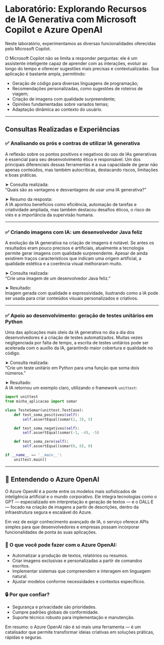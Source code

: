 # Laboratório: Explorando Recursos de IA Generativa com Microsoft Copilot e Azure OpenAI

Neste laboratório, experimentamos as diversas funcionalidades oferecidas pelo Microsoft Copilot.

O Microsoft Copilot não se limita a responder perguntas: ele é um assistente inteligente capaz de aprender com as interações, evoluir ao longo do tempo e oferecer sugestões mais precisas e contextualizadas. Sua aplicação é bastante ampla, permitindo:

- Geração de código para diversas linguagens de programação;
- Recomendações personalizadas, como sugestões de roteiros de viagem;
- Criação de imagens com qualidade surpreendente;
- Opiniões fundamentadas sobre variados temas;
- Adaptação dinâmica ao contexto do usuário.

---

## Consultas Realizadas e Experiências

### ✅ Analisando os prós e contras de utilizar IA generativa

A reflexão sobre os pontos positivos e negativos do uso de IAs generativas é essencial para seu desenvolvimento ético e responsável. Um dos principais diferenciais dessas ferramentas é a sua capacidade de gerar não apenas conteúdos, mas também autocríticas, destacando riscos, limitações e boas práticas.

➤ Consulta realizada:  
“Quais são as vantagens e desvantagens de usar uma IA generativa?”

➤ Resumo da resposta:  
A IA apontou benefícios como eficiência, automação de tarefas e criatividade ampliada, mas também destacou desafios éticos, o risco de viés e a importância da supervisão humana.

---

### ✅ Criando imagens com IA: um desenvolvedor Java feliz

A evolução da IA generativa na criação de imagens é notável. Se antes os resultados eram pouco precisos e artificiais, atualmente a tecnologia permite gerar imagens com qualidade surpreendente. Apesar de ainda existirem traços característicos que indicam uma origem artificial, a qualidade estética e a coerência visual melhoraram muito.

➤ Consulta realizada:  
“Crie uma imagem de um desenvolvedor Java feliz.”

➤ Resultado:  
Imagem gerada com qualidade e expressividade, ilustrando como a IA pode ser usada para criar conteúdos visuais personalizados e criativos.

---

### ✅ Apoio ao desenvolvimento: geração de testes unitários em Python

Uma das aplicações mais úteis da IA generativa no dia a dia dos desenvolvedores é a criação de testes automatizados. Muitas vezes negligenciada por falta de tempo, a escrita de testes unitários pode ser acelerada com o auxílio da IA, garantindo maior cobertura e qualidade no código.

➤ Consulta realizada:  
“Crie um teste unitário em Python para uma função que soma dois números.”

➤ Resultado:  
A IA retornou um exemplo claro, utilizando o framework `unittest`:

```python
import unittest
from minha_aplicacao import somar

class TesteSomar(unittest.TestCase):
    def test_soma_positivos(self):
        self.assertEqual(somar(2, 3), 5)

    def test_soma_negativos(self):
        self.assertEqual(somar(-1, -4), -5)

    def test_soma_zero(self):
        self.assertEqual(somar(0, 0), 0)

if __name__ == '__main__':
    unittest.main()
```
---

## 🚀 Entendendo o Azure OpenAI

O Azure OpenAI é a ponte entre os modelos mais sofisticados de inteligência artificial e o mundo corporativo. Ele integra tecnologias como o GPT — especializado em interpretação e geração de textos — e o DALL·E — focado na criação de imagens a partir de descrições, dentro da infraestrutura segura e escalável do Azure.

Em vez de exigir conhecimento avançado de IA, o serviço oferece APIs simples para que desenvolvedores e empresas possam incorporar funcionalidades de ponta às suas aplicações.

### 🌟 O que você pode fazer com o Azure OpenAI:

- Automatizar a produção de textos, relatórios ou resumos.
- Criar imagens exclusivas e personalizadas a partir de comandos escritos.
- Implementar sistemas que compreendem e interagem em linguagem natural.
- Ajustar modelos conforme necessidades e contextos específicos.

### 🔒 Por que confiar?

- Segurança e privacidade são prioridades.
- Cumpre padrões globais de conformidade.
- Suporte técnico robusto para implementação e manutenção.

Em resumo: o Azure OpenAI não é só mais uma ferramenta — é um catalisador que permite transformar ideias criativas em soluções práticas, rápidas e seguras.
